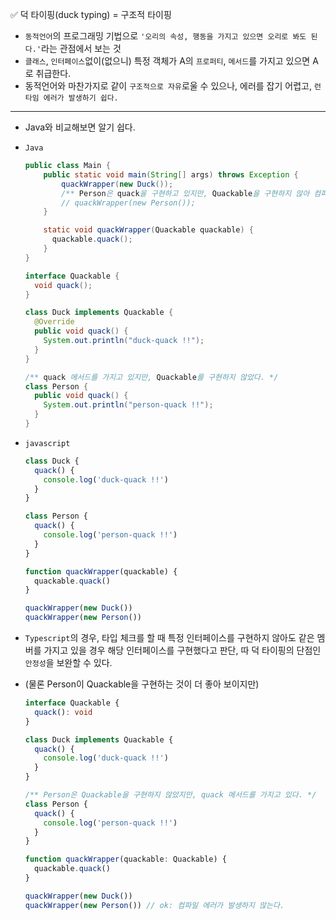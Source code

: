 ✅ 덕 타이핑(duck typing) = 구조적 타이핑

* `동적언어`의 프로그래밍 기법으로 `'오리의 속성, 행동을 가지고 있으면 오리로 봐도 된다.'`라는 관점에서 보는 것
* `클래스`, `인터페이스`없이(없으니) 특정 객체가 A의 `프로퍼티`, `메서드`를 가지고 있으면 A로 취급한다.
* 동적언어와 마찬가지로 같이 `구조적으로 자유`로울 수 있으나, 에러를 잡기 어렵고, `런타임 에러가 발생하기 쉽다.`

<hr />

* Java와 비교해보면 알기 쉽다.
* `Java`
  ```java
  public class Main {
      public static void main(String[] args) throws Exception {
          quackWrapper(new Duck());
          /** Person은 quack을 구현하고 있지만, Quackable을 구현하지 않아 컴파일 에러를 발생시킽다. */
          // quackWrapper(new Person());
      }

      static void quackWrapper(Quackable quackable) {
        quackable.quack();
      }
  }

  interface Quackable {
    void quack();
  }

  class Duck implements Quackable {
    @Override
    public void quack() {
      System.out.println("duck-quack !!");
    }
  }

  /** quack 메서드를 가지고 있지만, Quackable를 구현하지 않았다. */
  class Person {
    public void quack() {
      System.out.println("person-quack !!");
    }
  }
  ```

* `javascript`
  ```javascript
  class Duck {
    quack() {
      console.log('duck-quack !!')
    }
  }

  class Person {
    quack() {
      console.log('person-quack !!')
    }
  }

  function quackWrapper(quackable) {
    quackable.quack()
  }

  quackWrapper(new Duck())
  quackWrapper(new Person())
  ```

* `Typescript`의 경우, 타입 체크를 할 때 특정 인터페이스를 구현하지 않아도 같은 멤버를 가지고 있을 경우 해당 인터페이스를 구현했다고 판단, 따 덕 타이핑의 단점인 `안정성`을 보완할 수 있다.
* (물론 Person이 Quackable을 구현하는 것이 더 좋아 보이지만)

  ```typescript
  interface Quackable {
    quack(): void
  }

  class Duck implements Quackable {
    quack() {
      console.log('duck-quack !!')
    }
  }

  /** Person은 Quackable을 구현하지 않았지만, quack 메서드를 가지고 있다. */
  class Person {
    quack() {
      console.log('person-quack !!')
    }
  }

  function quackWrapper(quackable: Quackable) {
    quackable.quack()
  }

  quackWrapper(new Duck())
  quackWrapper(new Person()) // ok: 컴파일 에러가 발생하지 않는다.
  ```